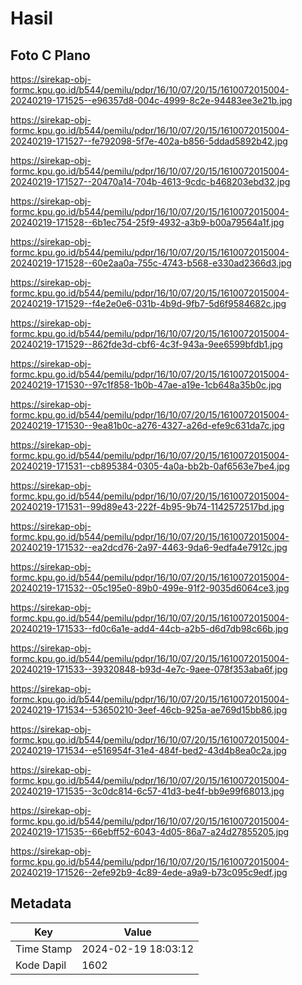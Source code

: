 # Hasil

## Foto C Plano

https://sirekap-obj-formc.kpu.go.id/b544/pemilu/pdpr/16/10/07/20/15/1610072015004-20240219-171525--e96357d8-004c-4999-8c2e-94483ee3e21b.jpg

https://sirekap-obj-formc.kpu.go.id/b544/pemilu/pdpr/16/10/07/20/15/1610072015004-20240219-171527--fe792098-5f7e-402a-b856-5ddad5892b42.jpg

https://sirekap-obj-formc.kpu.go.id/b544/pemilu/pdpr/16/10/07/20/15/1610072015004-20240219-171527--20470a14-704b-4613-9cdc-b468203ebd32.jpg

https://sirekap-obj-formc.kpu.go.id/b544/pemilu/pdpr/16/10/07/20/15/1610072015004-20240219-171528--6b1ec754-25f9-4932-a3b9-b00a79564a1f.jpg

https://sirekap-obj-formc.kpu.go.id/b544/pemilu/pdpr/16/10/07/20/15/1610072015004-20240219-171528--60e2aa0a-755c-4743-b568-e330ad2366d3.jpg

https://sirekap-obj-formc.kpu.go.id/b544/pemilu/pdpr/16/10/07/20/15/1610072015004-20240219-171529--f4e2e0e6-031b-4b9d-9fb7-5d6f9584682c.jpg

https://sirekap-obj-formc.kpu.go.id/b544/pemilu/pdpr/16/10/07/20/15/1610072015004-20240219-171529--862fde3d-cbf6-4c3f-943a-9ee6599bfdb1.jpg

https://sirekap-obj-formc.kpu.go.id/b544/pemilu/pdpr/16/10/07/20/15/1610072015004-20240219-171530--97c1f858-1b0b-47ae-a19e-1cb648a35b0c.jpg

https://sirekap-obj-formc.kpu.go.id/b544/pemilu/pdpr/16/10/07/20/15/1610072015004-20240219-171530--9ea81b0c-a276-4327-a26d-efe9c631da7c.jpg

https://sirekap-obj-formc.kpu.go.id/b544/pemilu/pdpr/16/10/07/20/15/1610072015004-20240219-171531--cb895384-0305-4a0a-bb2b-0af6563e7be4.jpg

https://sirekap-obj-formc.kpu.go.id/b544/pemilu/pdpr/16/10/07/20/15/1610072015004-20240219-171531--99d89e43-222f-4b95-9b74-1142572517bd.jpg

https://sirekap-obj-formc.kpu.go.id/b544/pemilu/pdpr/16/10/07/20/15/1610072015004-20240219-171532--ea2dcd76-2a97-4463-9da6-9edfa4e7912c.jpg

https://sirekap-obj-formc.kpu.go.id/b544/pemilu/pdpr/16/10/07/20/15/1610072015004-20240219-171532--05c195e0-89b0-499e-91f2-9035d6064ce3.jpg

https://sirekap-obj-formc.kpu.go.id/b544/pemilu/pdpr/16/10/07/20/15/1610072015004-20240219-171533--fd0c6a1e-add4-44cb-a2b5-d6d7db98c66b.jpg

https://sirekap-obj-formc.kpu.go.id/b544/pemilu/pdpr/16/10/07/20/15/1610072015004-20240219-171533--39320848-b93d-4e7c-9aee-078f353aba6f.jpg

https://sirekap-obj-formc.kpu.go.id/b544/pemilu/pdpr/16/10/07/20/15/1610072015004-20240219-171534--53650210-3eef-46cb-925a-ae769d15bb86.jpg

https://sirekap-obj-formc.kpu.go.id/b544/pemilu/pdpr/16/10/07/20/15/1610072015004-20240219-171534--e516954f-31e4-484f-bed2-43d4b8ea0c2a.jpg

https://sirekap-obj-formc.kpu.go.id/b544/pemilu/pdpr/16/10/07/20/15/1610072015004-20240219-171535--3c0dc814-6c57-41d3-be4f-bb9e99f68013.jpg

https://sirekap-obj-formc.kpu.go.id/b544/pemilu/pdpr/16/10/07/20/15/1610072015004-20240219-171535--66ebff52-6043-4d05-86a7-a24d27855205.jpg

https://sirekap-obj-formc.kpu.go.id/b544/pemilu/pdpr/16/10/07/20/15/1610072015004-20240219-171526--2efe92b9-4c89-4ede-a9a9-b73c095c9edf.jpg


## Metadata

| Key        | Value               |
| ---------- | ------------------- |
| Time Stamp | 2024-02-19 18:03:12 |
| Kode Dapil | 1602                |



